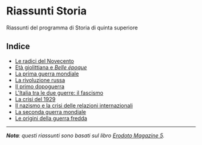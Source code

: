 # Riassunti Storia

Riassunti del programma di Storia di quinta superiore

## Indice

- [Le radici del Novecento](Le-radici-del-Novecento.md)
- [Età giolittiana e *Belle époque*](Eta-giolittiana-e-Belle-epoque.md)
- [La prima guerra mondiale](La-prima-guerra-mondiale.md)
- [La rivoluzione russa](La-rivoluzione-russa.md)
- [Il primo dopoguerra](Il-primo-dopoguerra.md)
- [L'Italia tra le due guerre: il fascismo](L-Italia-tra-le-due-guerre-il-fascismo.md)
- [La crisi del 1929](La-crisi-del-1929.md)
- [Il nazismo e la crisi delle relazioni internazionali](Il-nazismo-e-la-crisi-delle-relazioni-internazionali.md)
- [La seconda guerra mondiale](La-seconda-guerra-mondiale.md)
- [Le origini della guerra fredda](Le-origini-della-guerra-fredda.md)

---

***Nota**: questi riassunti sono basati sul libro [Erodoto Magazine 5](https://www.amazon.it/s?k=ISBN+978-88-350-4780-3).*
